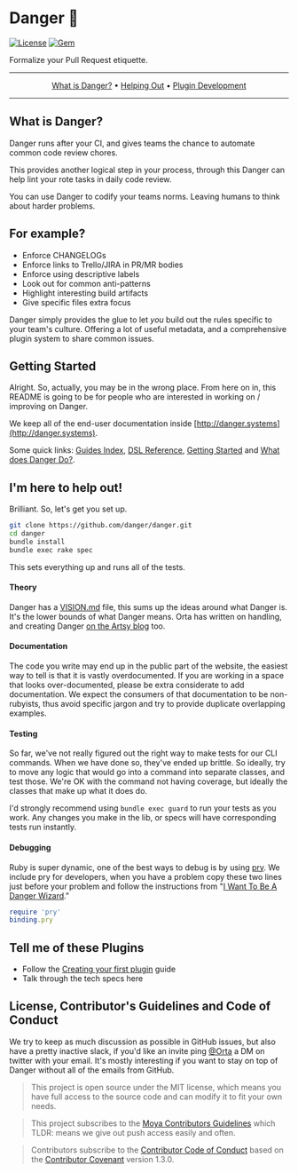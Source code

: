 # Danger :no_entry_sign:

[![License](http://img.shields.io/badge/license-MIT-green.svg?style=flat)](https://github.com/orta/danger/blob/master/LICENSE)
[![Gem](https://img.shields.io/gem/v/danger.svg?style=flat)](http://rubygems.org/gems/danger)

Formalize your Pull Request etiquette.

-------

<p align="center">
    <a href="#what-is-danger">What is Danger?</a> &bull;
    <a href="#im-here-to-help-out">Helping Out</a> &bull;
    <a href="#tell-me-of-these-plugins">Plugin Development</a>
</p>

-------

## What is Danger?

Danger runs after your CI, and gives teams the chance to automate common code review chores.

This provides another logical step in your process, through this Danger can help lint your rote tasks in daily code review.

You can use Danger to codify your teams norms. Leaving humans to think about harder problems.

## For example?

* Enforce CHANGELOGs
* Enforce links to Trello/JIRA in PR/MR bodies
* Enforce using descriptive labels
* Look out for common anti-patterns
* Highlight interesting build artifacts
* Give specific files extra focus 

Danger simply provides the glue to let _you_ build out the rules specific to your team's culture. Offering a lot of useful metadata, and a comprehensive plugin system to share common issues. 

## Getting Started

Alright. So, actually, you may be in the wrong place. From here on in, this README is going to be for people who are interested in working on / improving on Danger. 

We keep all of the end-user documentation inside [http://danger.systems](http://danger.systems).

Some quick links: [Guides Index](http://danger.systems/guides.html), [DSL Reference](http://danger.systems/reference.html), [Getting Started](http://danger.systems/guides/getting_started.html) and [What does Danger Do?](http://danger.systems/guides/what_does_danger_do.html). 

## I'm here to help out!

Brilliant. So, let's get you set up.

``` sh
git clone https://github.com/danger/danger.git
cd danger
bundle install
bundle exec rake spec
```

This sets everything up and runs all of the tests. 

#### Theory

Danger has a [VISION.md](https://github.com/danger/danger/blob/master/VISION.md) file, this sums up the ideas around what Danger is. It's the lower bounds of what Danger means. Orta has written on handling, and creating Danger [on the Artsy blog](http://artsy.github.io/blog/categories/danger/) too.

#### Documentation

The code you write may end up in the public part of the website, the easiest way to tell is that it is vastly overdocumented. If you are working in a space that looks over-documented, please be extra considerate to add documentation. We expect the consumers of that documentation to be non-rubyists, thus avoid specific jargon and try to provide duplicate overlapping examples.  

#### Testing

So far, we've not really figured out the right way to make tests for our CLI commands. When we have done so, they've ended up brittle. So ideally, try to move any logic that would go into a command into separate classes, and test those. We're OK with the command not having coverage, but ideally the classes that make up what it does do.

I'd strongly recommend using `bundle exec guard` to run your tests as you work. Any changes you make in the lib, or specs will have corresponding tests run instantly.

#### Debugging

Ruby is super dynamic, one of the best ways to debug is by using [pry](http://pryrepl.org/). We include pry for developers, when you have a problem copy these two lines just before your problem and follow the instructions from "[I Want To Be A Danger Wizard](http://danger.systems/guides/troubleshooting.html#i-want-to-be-a-danger-wizard)."

```ruby
require 'pry'      
binding.pry
```

## Tell me of these Plugins

* Follow the [Creating your first plugin](http://danger.systems/guides/creating_your_first_plugin.html) guide
* Talk through the tech specs here

## License, Contributor's Guidelines and Code of Conduct

We try to keep as much discussion as possible in GitHub issues, but also have a pretty inactive slack, if you'd like an invite ping [@Orta](https://twitter.com/orta/) a DM on twitter with your email. It's mostly interesting if you want to stay on top of Danger without all of the emails from GitHub. 

> This project is open source under the MIT license, which means you have full access to the source code and can modify it to fit your own needs.

> This project subscribes to the [Moya Contributors Guidelines](https://github.com/Moya/contributors) which TLDR: means we give out push access easily and often.

> Contributors subscribe to the [Contributor Code of Conduct](http://contributor-covenant.org/version/1/3/0/) based on the [Contributor Covenant](http://contributor-covenant.org) version 1.3.0.
